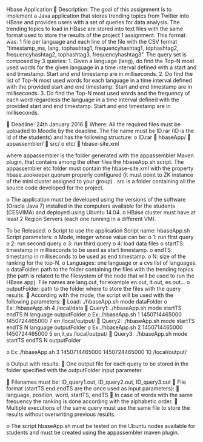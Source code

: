 Hbase Application
 Description: The goal of this assignment is to implement a Java application that stores trending topics from Twitter into HBase and provides users with a set of queries for data analysis. The trending topics to load in HBase are stored into text files with the same format used to store the results of the project 1 assignment. This format was: 1 file per language and each line of the file with the CSV format “timestamp_ms, lang, tophashtag1, frequencyhashtag1, tophashtag2, frequencyhashtag2, tophashtag3, frequencyhashtag3”. The query set is composed by 3 queries:
    1. Given a language (lang), do find the Top-N most used words for the given language in a time interval defined with a start and end timestamp. Start and end timestamp are in milliseconds.
    2. Do find the list of Top-N most used words for each language in a time interval defined with the provided start and end timestamp. Start and end timestamp are in milliseconds.
    3. Do find the Top-N most used words and the frequency of each word regardless the language in a time interval defined with the provided start and end timestamp. Start and end timestamp are in milliseconds.
    
 Deadline: 24th January 2016
 Where: All the required files must be uploaded to Moodle by the deadline. The file name must
be ID.rar (ID is the id of the students) and has the following structure:
  o ID.rar
      hbaseApp/
        appassembler/
        src/
  o etc/
      hbase-site.xml

where appassembler is the folder generated with the appassembler Maven plugin, that contains among the other files the hbaseApp.sh script. The appassembler etc folder must contain the hbase-site.xml with the property hbase.zookeeper.quorum properly configured (it must point to ZK instance of the mini cluster assigned to your group) . src is a folder containing all the source code developed for the project.

o The application must be developed using the versions of the software (Oracle Java 7)
installed in the computers available for the students (CESVIMA) and deployed using
Ubuntu 14.04.
o HBase cluster must have at least 2 Region Servers (each one running in a different VM).

To be Released:
  o Script to use the application
  Script name: hbaseApp.sh
  Script parameters:
    o Mode, integer whose value can be: o 1: run first query
    o 2: run second query o 3: run third query
    o 4: load data files
    o startTS: timestamp in milliseconds to be used as start timestamp. o endTS: timestamp in milliseconds to be used as end timestamp. o N: size of the ranking for the top-N.
    o Languages: one language or a cvs list of languages.
    o dataFolder: path to the folder containing the files with the trending topics (the path is related to the filesystem of the node that will be used to run the HBase app). File names are lang.out, for example en.out, it.out, es.out...
    o outputFolder: path to the folder where to store the files with the query results.
   According with the mode, the script will be used with the following parameters:
   Load: ./hbaseApp.sh mode dataFolder o Ex:./hbaseApp.sh 4 /local/data
   Query1: ./hbaseApp.sh mode startTS endTS N language outputFolder
    o Ex:./hbaseApp.sh 1 1450714465000 1450724465000 7 en
  /local/output/
   Query2: ./hbaseApp.sh mode startTS endTS N language outputFolder
  o Ex:./hbaseApp.sh 2 1450714465000 1450724465000 5 en,it,es /local/output/
   Query3: ./hbaseApp.sh mode startTS endTS N outputFolder
       
  o Ex:./hbaseApp.sh 3 1450714465000 1450724465000 10 /local/output/
  
o Output with results:
 One output file for each query to be stored in the folder specified with the outputFolder input parameter.

 Filenames must be: ID_query1.out, ID_query2.out, ID_query3.out
 File format (startTS end endTS are the once used as input parameters):
 language, position, word, startTS, endTS
 In case of words with the same frequency the ranking is done according with the alphabetic order.
 Multiple executions of the same query must use the same file to store the results without overwriting previous results.

  o The script hbaseApp.sh must be tested on the Ubuntu nodes available for students and must be created using the appassembler maven plugin.
 

